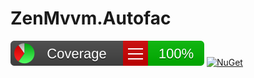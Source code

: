 # ZenMvvm.Autofac
[![Coverage](https://raw.githubusercontent.com/zenmvvm/ZenMvvm.Autofac/develop/coverage/badge_linecoverage.svg)](https://htmlpreview.github.io/?https://raw.githubusercontent.com/zenmvvm/ZenMvvm.Autofac/develop/coverage/index.html) [![NuGet](https://buildstats.info/nuget/ZenMvvm.Autofac?includePreReleases=false)](https://www.nuget.org/packages/ZenMvvm/)

